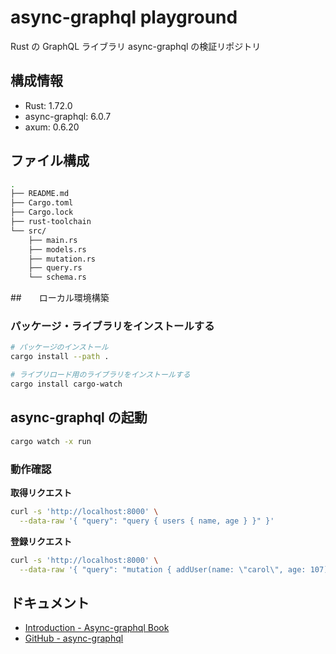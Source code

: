 # async-graphql playground

Rust の GraphQL ライブラリ async-graphql の検証リポジトリ

## 構成情報

- Rust: 1.72.0
- async-graphql: 6.0.7
- axum: 0.6.20

## ファイル構成

```sh
.
├── README.md
├── Cargo.toml
├── Cargo.lock
├── rust-toolchain
└── src/
    ├── main.rs
    ├── models.rs
    ├── mutation.rs
    ├── query.rs
    └── schema.rs
```

##　　ローカル環境構築

### パッケージ・ライブラリをインストールする

```sh
# パッケージのインストール
cargo install --path .

# ライブリロード用のライブラリをインストールする
cargo install cargo-watch
```

## async-graphql の起動

```sh
cargo watch -x run
```

### 動作確認

**取得リクエスト**

```sh
curl -s 'http://localhost:8000' \
  --data-raw '{ "query": "query { users { name, age } }" }'
```

**登録リクエスト**

```sh
curl -s 'http://localhost:8000' \
  --data-raw '{ "query": "mutation { addUser(name: \"carol\", age: 107) { name, age } }" }'
```

## ドキュメント

- [Introduction - Async-graphql Book](https://async-graphql.github.io/async-graphql/en/index.html)
- [GitHub - async-graphql](https://github.com/async-graphql/async-graphql)
